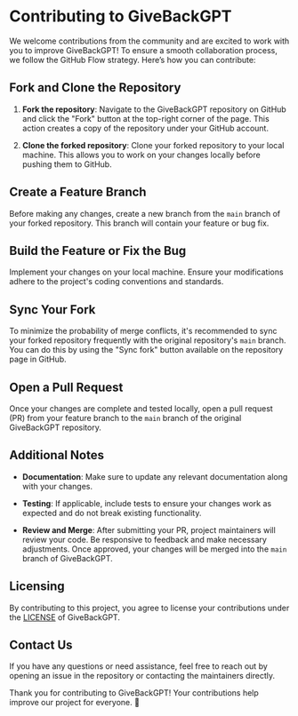 # Contributing to GiveBackGPT

We welcome contributions from the community and are excited to work with you to improve GiveBackGPT! To ensure a smooth collaboration process, we follow the GitHub Flow strategy. Here’s how you can contribute:

## Fork and Clone the Repository

1. **Fork the repository**: Navigate to the GiveBackGPT repository on GitHub and click the "Fork" button at the top-right corner of the page. This action creates a copy of the repository under your GitHub account.

2. **Clone the forked repository**: Clone your forked repository to your local machine. This allows you to work on your changes locally before pushing them to GitHub.

## Create a Feature Branch

Before making any changes, create a new branch from the `main` branch of your forked repository. This branch will contain your feature or bug fix.

## Build the Feature or Fix the Bug

Implement your changes on your local machine. Ensure your modifications adhere to the project's coding conventions and standards.

## Sync Your Fork

To minimize the probability of merge conflicts, it's recommended to sync your forked repository frequently with the original repository's `main` branch. You can do this by using the "Sync fork" button available on the repository page in GitHub.

## Open a Pull Request

Once your changes are complete and tested locally, open a pull request (PR) from your feature branch to the `main` branch of the original GiveBackGPT repository.

## Additional Notes

- **Documentation**: Make sure to update any relevant documentation along with your changes.
  
- **Testing**: If applicable, include tests to ensure your changes work as expected and do not break existing functionality.
  
- **Review and Merge**: After submitting your PR, project maintainers will review your code. Be responsive to feedback and make necessary adjustments. Once approved, your changes will be merged into the `main` branch of GiveBackGPT.

## Licensing

By contributing to this project, you agree to license your contributions under the [LICENSE](LICENSE) of GiveBackGPT.

## Contact Us

If you have any questions or need assistance, feel free to reach out by opening an issue in the repository or contacting the maintainers directly.

Thank you for contributing to GiveBackGPT! Your contributions help improve our project for everyone. 🚀
